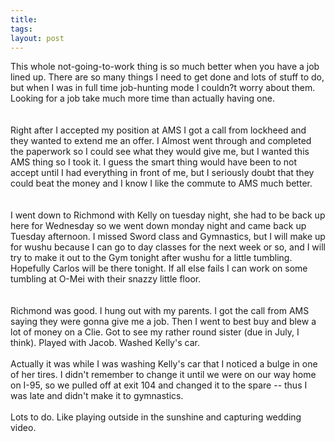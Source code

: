 ```yaml
---
title: 
tags: 
layout: post
---
```

This whole not-going-to-work thing is so much better when you have a job lined up.  There are so many things I need to get done and lots of stuff to do, but when I was in full time job-hunting mode I couldn?t worry about them.  Looking for a job take much more time than actually having one.  <br /><br />Right after I accepted my position at AMS I got a call from lockheed and they wanted to extend me an offer.  I Almost went through and completed the paperwork so I could see what they would give me, but I wanted this AMS thing so I took it.  I guess the smart thing would have been to not accept until I had everything in front of me, but I seriously doubt that they could beat the money and I know I like the commute to AMS much better.   <br /><br />I went down to Richmond with Kelly on tuesday night, she had to be back up here for Wednesday so we went down monday night and came back up Tuesday afternoon.  I missed Sword class and Gymnastics, but I will make up for wushu because I can go to day classes for the next week or so, and I will try to make it out to the Gym tonight after wushu for a little tumbling.  Hopefully Carlos will be there tonight.  If all else fails I can work on some tumbling at O-Mei with their snazzy little floor.  <br /><br />Richmond was good. I hung out with my parents. I got the call from AMS saying they were gonna give me a job. Then I went to best buy and blew a lot of money on a Clie. Got to see my rather round sister (due in July, I think). Played with Jacob.  Washed Kelly's car. <br /><br />Actually it was while I was washing Kelly's car that I noticed a bulge in one of her tires.  I didn't remember to change it until we were on our way home on I-95, so we pulled off at exit 104 and changed it to the spare -- thus I was late and didn't make it to gymnastics. <br /><br />Lots to do.  Like playing outside in the sunshine and capturing wedding video.  
